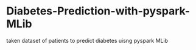 # Diabetes-Prediction-with-pyspark-MLib
taken dataset of patients to predict diabetes uisng pyspark MLib 
